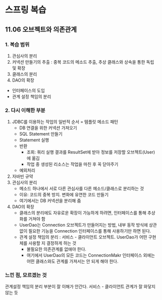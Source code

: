 # 스프링 복습

## 11.06 오브젝트와 의존관계

### 1. 복습 범위
1. 관심사의 분리
2. 커넥션 만들기의 추출 : 중복 코드의 메소드 추출, 추상 클래스와 상속을 통한 독립 및 확장
3. 클래스의 분리
4. DAO의 확장 
  - 인터페이스의 도입
  - 관계 설정 책임의 분리

### 2. 다시 이해한 부분
1. JDBC를 이용하는 작업의 일반적 순서 = 템플릿 메소드 패턴
    - DB 연결을 위한 커넥션 가져오기
    - SQL Statement 만들기
    - Statement 실행
    - 반환
      - 조회: 쿼리 실행 결과를 ResultSet에 받아 정보를 저장할 오브젝트(User)에 옮김
      - 작업 중 생성된 리소스는 작업을 마친 후 꼭 닫아주기
    - 예외처리
2. 자바빈 규약
3. 관심사의 분리
   - 메소드 하나에서 서로 다른 관심사를 다른 메소드/클래스로 분리하는 것
   - 이유: 코드의 중복 방지. 변화에 유연한 코드 만들기
   - 여기에서는 DB 커넥션을 분리해 줌
4. DAO의 확장
   - 클래스의 분리에도 자유로운 확장이 가능하게 하려면, 인터페이스를 통해 추상화를 거쳐야 함
   - UserDao는 Connection 오브젝트가 만들어지는 방법, 내부 동작 방식에 상관없이 필요한 기능을 Connection 인터페이스를 통해 사용하기만 하면 된다.
   - 관계 설정 책임의 분리 : 서비스 - 클라이언트 오브젝트. UserDao가 어떤 구현체를 사용할 지 결정하게 하는 것
     - 불필요한 의존관계를 없애야 한다.
     - 여기에서 UserDao의 모든 코드는 ConnectionMakr 인터페이스 외에는 어떤 클래스와도 관계를 가져서는 안 되게 해야 한다.


### 느낀 점, 모르겠는 것
관계설정 책임의 분리 부분이 잘 이해가 안간다. 서비스 - 클라이언트 관계가 잘 와닿지 않는 듯
